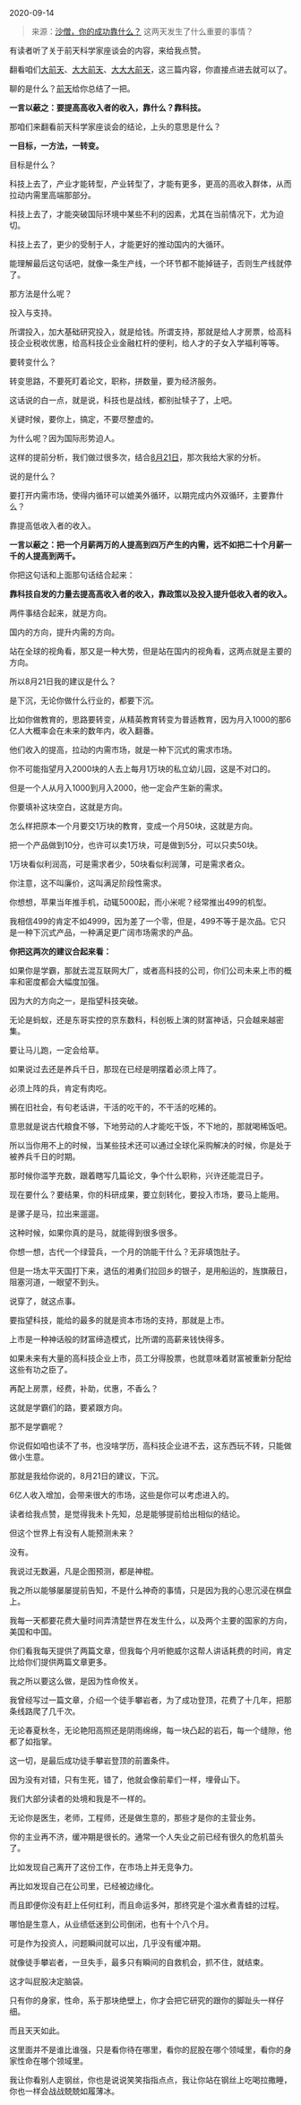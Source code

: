 2020-09-14

> 来源：[沙僧，你的成功靠什么？](http://mp.weixin.qq.com/s?__biz=MzU0MjYwNDU2Mw==&mid=2247492216&idx=2&sn=6bea186e49f10bcd369ef7bdd0d76f3c&chksm=fb1a8e04cc6d0712bc69ffc4a688828d935ae054c4ffda9f6b9fe1b656d76a37a0cd193a3ce0&scene=27#wechat_redirect)
> 这两天发生了什么重要的事情？

有读者听了关于前天科学家座谈会的内容，来给我点赞。

  

翻看咱们[大前天](http://mp.weixin.qq.com/s?__biz=MzU0MjYwNDU2Mw==&mid=2247492132&idx=2&sn=b3dc67b4f1694680f5b70a1a4ba924e3&chksm=fb1a8e58cc6d074e4e45aa665b8a4920e968ba72dea013cff9a42736d3d4a2cdc9f9b2f7c259&scene=21#wechat_redirect)、[大大前天](http://mp.weixin.qq.com/s?__biz=MzU0MjYwNDU2Mw==&mid=2247492076&idx=2&sn=440f9b72451042b2dffcc3bc1b97da9c&chksm=fb1a8d90cc6d04863be14c7f20d640a40cdb2364d6cbd26a8f62848b41f9a93fc348153a3da5&scene=21#wechat_redirect)、[大大大前天](http://mp.weixin.qq.com/s?__biz=MzU0MjYwNDU2Mw==&mid=2247492009&idx=2&sn=96f6ba8bdffd7209409ecc9a886fb31b&chksm=fb1a8dd5cc6d04c385ed4be03cc6380a2a5fb5039279aa49bd30cf9a93103fa1324e64d76b23&scene=21#wechat_redirect)，这三篇内容，你直接点进去就可以了。

  

聊的是什么？[前天](http://mp.weixin.qq.com/s?__biz=MzU0MjYwNDU2Mw==&mid=2247492138&idx=2&sn=2deba50d890c76f0cc2eb6a154188523&chksm=fb1a8e56cc6d074021cfabdd09292b8806fbb92a4fca31770e51de7ec7e4b1f6e5b1b0528c54&scene=21#wechat_redirect)给你总结了一把。

  

 **一言以蔽之：要提高高收入者的收入，靠什么？靠科技。**

  

那咱们来翻看前天科学家座谈会的结论，上头的意思是什么？

  

 **一目标，一方法，一转变。**

  

目标是什么？

  

科技上去了，产业才能转型，产业转型了，才能有更多，更高的高收入群体，从而拉动内需里高端那部分。

  

科技上去了，才能突破国际环境中某些不利的因素，尤其在当前情况下，尤为迫切。

  

科技上去了，更少的受制于人，才能更好的推动国内的大循环。

  

能理解最后这句话吧，就像一条生产线，一个环节都不能掉链子，否则生产线就停了。

  

那方法是什么呢？

  

投入与支持。

  

所谓投入，加大基础研究投入，就是给钱。所谓支持，那就是给人才房票，给高科技企业税收优惠，给高科技企业金融杠杆的便利，给人才的子女入学福利等等。

  

要转变什么？

  

转变思路，不要死盯着论文，职称，拼数量，要为经济服务。

  

这话说的白一点，就是说，科技也是战线，都别扯犊子了，上吧。

  

关键时候，要你上，搞定，不要尽整虚的。

  

为什么呢？因为国际形势迫人。  

  

这样的提前分析，我们做过很多次，结合[8月21日](http://mp.weixin.qq.com/s?__biz=MzU0MjYwNDU2Mw==&mid=2247491630&idx=1&sn=b20908def45a1f1c06e5fc9d75e83040&chksm=fb1a8c52cc6d0544537b88722e35e4a60feacd6b0600c5c11df17fe4dcbbbf3f9c6ea4a7d6c2&scene=21#wechat_redirect)，那次我给大家的分析。

  

说的是什么？

  

要打开内需市场，使得内循环可以媲美外循环，以期完成内外双循环，主要靠什么？

  

靠提高低收入者的收入。

  

 **一言以蔽之：把一个月薪两万的人提高到四万产生的内需，远不如把二十个月薪一千的人提高到两千。**  

  

你把这句话和上面那句话结合起来：

  

 **靠科技自发的力量去提高高收入者的收入，靠政策以及投入提升低收入者的收入。**

  

两件事结合起来，就是方向。  

  

国内的方向，提升内需的方向。

  

站在全球的视角看，那又是一种大势，但是站在国内的视角看，这两点就是主要的方向。

  

所以8月21日我的建议是什么？

  

是下沉，无论你做什么行业的，都要下沉。

  

比如你做教育的，思路要转变，从精英教育转变为普适教育，因为月入1000的那6亿人大概率会在未来的数年内，收入翻番。

  

他们收入的提高，拉动的内需市场，就是一种下沉式的需求市场。

  

你不可能指望月入2000块的人去上每月1万块的私立幼儿园，这是不对口的。

  

但是一个人从月入1000到月入2000，他一定会产生新的需求。

  

你要填补这块空白，这就是方向。

  

怎么样把原本一个月要交1万块的教育，变成一个月50块，这就是方向。

  

把一个产品做到10分，也许可以卖1万块，可是做到5分，可以只卖50块。

  

1万块看似利润高，可是需求者少，50块看似利润薄，可是需求者众。

  

你注意，这不叫廉价，这叫满足阶段性需求。

  

你想想，苹果当年推手机，动辄5000起，而小米呢？经常推出499的机型。

  

我相信499的肯定不如4999，因为差了一个零，但是，499不等于是次品。它只是一种下沉式产品，一种满足更广阔市场需求的产品。

  

 **你把这两次的建议合起来看：**  

  

如果你是学霸，那就去混互联网大厂，或者高科技的公司，你们公司未来上市的概率和密度都会大幅度加强。

  

因为大的方向之一，是指望科技突破。

  

无论是蚂蚁，还是东哥实控的京东数科，科创板上演的财富神话，只会越来越密集。

  

要让马儿跑，一定会给草。

  

如果说过去还是养兵千日，那现在已经是明摆着必须上阵了。

  

必须上阵的兵，肯定有肉吃。

  

搁在旧社会，有句老话讲，干活的吃干的，不干活的吃稀的。

  

意思就是说古代粮食不够，下地劳动的人才能吃干饭，不下地的，那就喝稀饭吧。

  

所以当你用不上的时候，当某些技术还可以通过全球化采购解决的时候，你是处于被养兵千日的时期。

  

那时候你滥竽充数，跟着瞎写几篇论文，争个什么职称，兴许还能混日子。

  

现在要什么？要结果，你的科研成果，要立刻转化，要投入市场，要马上能用。

  

是骡子是马，拉出来遛遛。

  

这种时候，如果你真的是马，就能得到很多很多。

  

你想一想，古代一个绿营兵，一个月的饷能干什么？无非填饱肚子。

  

但是一场太平天国打下来，退伍的湘勇们拉回乡的银子，是用船运的，旌旗蔽日，阻塞河道，一眼望不到头。

  

说穿了，就这点事。

  

要指望科技，能给的最多的就是资本市场的支持，那就是上市。

  

上市是一种神话般的财富缔造模式，比所谓的高薪来钱快得多。

  

如果未来有大量的高科技企业上市，员工分得股票，也就意味着财富被重新分配给这些有功之臣了。

  

再配上房票，经费，补助，优惠，不香么？

  

这就是学霸们的路，要紧跟方向。

  

那不是学霸呢？

  

你说假如咱也读不了书，也没啥学历，高科技企业进不去，这东西玩不转，只能做做小生意。

  

那就是我给你说的，8月21日的建议，下沉。

  

6亿人收入增加，会带来很大的市场，这些是你可以考虑进入的。

  

读者给我点赞，是觉得我未卜先知，总是能够提前给出相似的结论。

  

但这个世界上有没有人能预测未来？

  

没有。

  

我说过无数遍，凡是企图预测，都是神棍。

  

我之所以能够屡屡提前告知，不是什么神奇的事情，只是因为我的心思沉浸在棋盘上。

  

我每一天都要花费大量时间弄清楚世界在发生什么，以及两个主要的国家的方向，美国和中国。

  

你们看我每天提供了两篇文章，但我每个月听鲍威尔这帮人讲话耗费的时间，肯定比给你们提供两篇文章更多。

  

我之所以要这么做，是因为性命攸关。

  

我曾经写过一篇文章，介绍一个徒手攀岩者，为了成功登顶，花费了十几年，把那条线路爬了几千次。

  

无论春夏秋冬，无论艳阳高照还是阴雨绵绵，每一块凸起的岩石，每一个缝隙，他都了如指掌。

  

这一切，是最后成功徒手攀岩登顶的前置条件。

  

因为没有对错，只有生死，错了，他就会像前辈们一样，埋骨山下。  

  

我们大部分读者的处境和我是不一样的。

  

无论你是医生，老师，工程师，还是做生意的，那些才是你的主营业务。

  

你的主业再不济，缓冲期是很长的。通常一个人失业之前已经有很久的危机苗头了。

  

比如发现自己离开了这份工作，在市场上并无竞争力。

  

再比如发现自己在公司里，已经被边缘化。

  

而且即便你没有赶上任何红利，而且命运多舛，那终究是个温水煮青蛙的过程。

  

哪怕是生意人，从业绩低迷到公司倒闭，也有十个八个月。

  

可是作为投资人，问题瞬间就可以出，几乎没有缓冲期。

  

就像徒手攀岩者，一旦失手，最多只有瞬间的自救机会，抓不住，就结束。

  

这才叫屁股决定脑袋。

  

只有你的身家，性命，系于那块绝壁上，你才会把它研究的跟你的脚趾头一样仔细。

  

而且天天如此。  

  

这里面并不是谁比谁强，只是看你待在哪里，看你的屁股在哪个领域里，看你的身家性命在哪个领域里。

  

我让你看别人走钢丝，你也是说说笑笑指指点点，我让你站在钢丝上吃喝拉撒睡，你也一样会战战兢兢如履薄冰。

